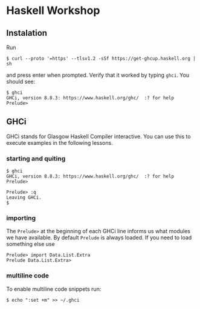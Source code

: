 # Haskell Workshop

## Instalation

Run

```
$ curl --proto '=https' --tlsv1.2 -sSf https://get-ghcup.haskell.org | sh
```

and press enter when prompted.
Verify that it worked by typing `ghci`. You should see:

```
$ ghci
GHCi, version 8.8.3: https://www.haskell.org/ghc/  :? for help
Prelude>
```

## GHCi

GHCi stands for Glasgow Haskell Compiler interactive. You can use this to execute examples in the following lessons.

### starting and quiting

```
$ ghci
GHCi, version 8.8.3: https://www.haskell.org/ghc/  :? for help
Prelude>
```

```
Prelude> :q
Leaving GHCi.
$
```

### importing

The `Prelude>` at the beginning of each GHCi line informs us what modules we have available. By default `Prelude` is always loaded. If you need to load something else use

```
Prelude> import Data.List.Extra
Prelude Data.List.Extra>
```

### multiline code

To enable multiline code snippets run:
```
$ echo ":set +m" >> ~/.ghci
```

